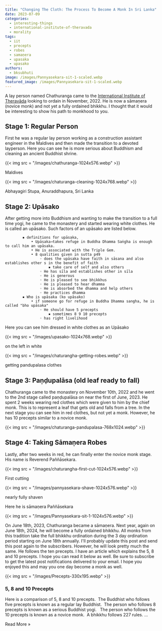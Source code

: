 ```yaml
---
title: "Changing The Cloth: The Process To Become A Monk In Sri Lanka"
date: 2023-07-09
categories: 
  - interesting-things
  - international-institute-of-theravada
  - morality
tags: 
  - iit
  - precepts
  - robes
  - samaṇera
  - upasaka
  - upasako
authors: 
  - bksubhuti
image: /images/Pannyasekara-sit-1-scaled.webp
featured_image: /images/Pannyasekara-sit-1-scaled.webp
---
```


A lay person named Chathuranga came to the [International Institute of Theravāda](https://americanmonk.org/international-institute-of-theravada/) looking to ordain in November, 2022. He is now a sāmaṇera (novice monk) and not yet a fully ordained bhikkhu. I thought that it would be interesting to show his path to monkhood to you.

## Stage 1: Regular Person

First he was a regular lay person working as a construction assistant engineer in the Maldives and then made the transition to a devoted layperson. Here you can see he is more serious about Buddhism and cleaning an ancient Buddhist shrine.

{{< img src = "/images/chathuranga-1024x576.webp" >}}

Maldives

{{< img src = "/images/chaturanga-cleaning-1024x768.webp" >}}

Abhayagiri Stupa, Anuraddhapura, Sri Lanka

## Stage 2: Upāsako

After getting more into Buddhism and wanting to make the transition to a full time yogi, he came to the monastery and started wearing white clothes. He is called an upāsako. Such factors of an upāsako are listed below.  

```
        ▪ definitions for upāsaka,
            • Upāsaka→takes refuge in Buddha Dhamma Saṅgha is enough to call him an upāsaka. 
            • He is associated with the Triple Gem.
            • 8 qualities given in sutta p49
                ◦ does the upāsaka have faith in sāsana and also establishes other s in the benefit of faith
                    ▪ take care of self and also others
                ◦ He has sīla and establishes other in sīla
                ◦ He is generous
                ◦ He is pleased to see bhikkhus
                ◦ He is pleased to hear dhamma
                ◦ He is absorbed the dhamma and help others 
                ◦ He practices dhamma
        ▪ Who is upāsaka (ko upāsako)
            • if someone go for refuge in Buddha Dhamma sangha, he is called "bho upāsaka"
                ◦ He should have 5 precepts
                    ▪ sometimes 8 9 10 precepts
                ◦ has right livelihood
```

Here you can see him dressed in white clothes as an Upāsako

{{< img src = "/images/upasako-1024x768.webp" >}}

on the left in white

{{< img src = "/images/chaturangha-getting-robes.webp" >}}

getting pandupalasa clothes

## Stage 3: Paṇḍupalāsa (old leaf ready to fall)

Chathuranga came to the monastery on November 10th, 2022 and he went to the 2nd stage called paṇḍupalāsa on near the first of June, 2023. He spent 2 weeks wearing red clothes which were given to him by the chief monk. This is to represent a leaf that gets old and falls from a tree. In the next stage you can see him in red clothes, but not yet a monk. However, he has 10 precepts similar to a novice monk.

{{< img src = "/images/chaturanga-pandupalasa-768x1024.webp" >}}

## Stage 4: Taking Sāmaṇera Robes

Lastly, after two weeks in red, he can finally enter the novice monk stage. His name is Reverend Paññāsekara.

{{< img src = "/images/chaturangha-first-cut-1024x576.webp" >}}

First cutting

{{< img src = "/images/pannyasekara-shave-1024x576.webp" >}}

nearly fully shaven

Here he is sāmaṇera Paññāsekara

{{< img src = "/images/Pannyasekara-sit-1-1024x576.webp" >}}

On June 18th, 2023, Chathuranga became a sāmaṇera. Next year, again on June 18th, 2024, he will become a fully ordained bhikkhu. All monks from this tradition take the full bhikkhu ordination during the 3 day ordination period starting on June 18th annually. I'll probably update this post and send this post again to the subscribers. However, he will look pretty much the same. He follows the ten precepts. I have an article which explains the 5, 8 and 10 precepts. I hope you can read it below as well. Be sure to subscribe to get the latest post notifications delivered to your email. I hope you enjoyed this and may you one day become a monk as well.

{{< img src = "/images/Precepts-330x195.webp" >}}

### 5, 8 and 10 Precepts

Here is a comparison of 5, 8 and 10 precepts.  The Buddhist who follows five precepts is known as a regular lay Buddhist.  The person who follows 8 precepts is known as a serious Buddhist yogi.   The person who follows the 10 precepts is known as a novice monk.  A bhikkhu follows 227 rules. …

Read More »
